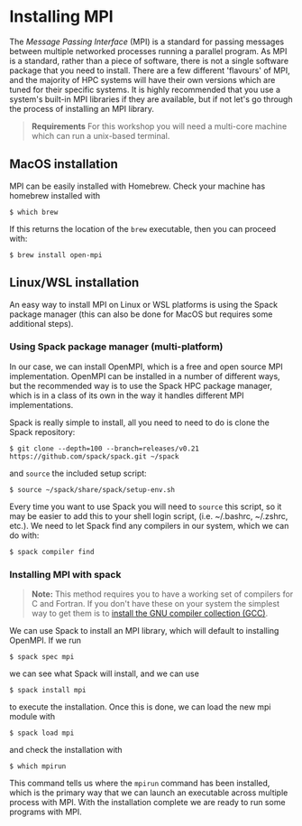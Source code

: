 # Installing MPI

The *Message Passing Interface* (MPI) is a standard for passing messages between multiple networked processes running a parallel program. As MPI is a standard, rather than a piece of software, there is not a single software package that you need to install. There are a few different 'flavours' of MPI, and the majority of HPC systems will have their own versions which are tuned for their specific systems. It is highly recommended that you use a system's built-in MPI libraries if they are available, but if not let's go through the process of installing an MPI library.

> **Requirements**
> For this workshop you will need a multi-core machine which can run a unix-based terminal.

## MacOS installation
MPI can be easily installed with Homebrew. Check your machine has homebrew installed with
```
$ which brew
```
If this returns the location of the `brew` executable, then you can proceed with:
```
$ brew install open-mpi
```

## Linux/WSL installation
An easy way to install MPI on Linux or WSL platforms is using the Spack package manager (this can also be done for MacOS but requires some additional steps).

### Using Spack package manager (multi-platform)
In our case, we can install OpenMPI, which is a free and open source MPI implementation. OpenMPI can be installed in a number of different ways, but the recommended way is to use the Spack HPC package manager, which is in a class of its own in the way it handles different MPI implementations.

Spack is really simple to install, all you need to need to do is clone the Spack repository:
```
$ git clone --depth=100 --branch=releases/v0.21 https://github.com/spack/spack.git ~/spack
```
and `source` the included setup script:
```shell
$ source ~/spack/share/spack/setup-env.sh
```
Every time you want to use Spack you will need to `source` this script, so it may be easier to add this to your shell login script, (i.e. ~/.bashrc, ~/.zshrc, etc.).
We need to let Spack find any compilers in our system, which we can do with:
```
$ spack compiler find
```

### Installing MPI with spack
> **Note:**
> This method requires you to have a working set of compilers for C and Fortran. If you don't have these on your system the simplest way to get them is to [install the GNU compiler collection (GCC)](https://gcc.gnu.org/install).

We can use Spack to install an MPI library, which will default to installing OpenMPI. If we run
```
$ spack spec mpi
```
we can see what Spack will install, and we can use
```
$ spack install mpi
```
to execute the installation. Once this is done, we can load the new mpi module with
```
$ spack load mpi
```
and check the installation with
```
$ which mpirun
```
This command tells us where the `mpirun` command has been installed, which is the primary way that we can launch an executable across multiple process with MPI. With the installation complete we are ready to run some programs with MPI.

